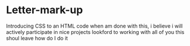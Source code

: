 # Letter-mark-up
Introducing CSS to an HTML code
when am done with this,
i believe i will actively participate in nice projects
lookford to working with all of you
this shoul leave
how do I do it
